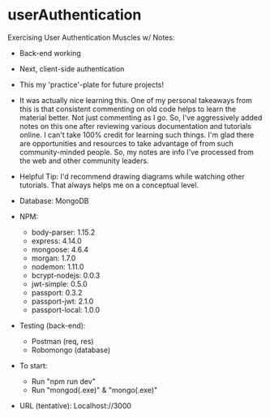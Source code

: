 # userAuthentication

Exercising User Authentication Muscles w/ Notes:
-	Back-end working
-	Next, client-side authentication
-	This my 'practice'-plate for future projects!
-	It was actually nice learning this.  One of my personal takeaways from this is that consistent commenting on old code helps to learn the material better.  Not just commenting as I go.  So, I've aggressively added notes on this one after reviewing various documentation and tutorials online.  I can't take 100% credit for learning such things.  I'm glad there are opportunities and resources to take advantage of from such community-minded people.  So, my notes are info I've processed from the web and other community leaders.
-	Helpful Tip: I'd recommend drawing diagrams while watching other tutorials.  That always helps me on a conceptual level.

- Database: MongoDB
- NPM:
	- body-parser: 1.15.2
	- express: 4.14.0
	- mongoose: 4.6.4
	- morgan: 1.7.0
	- nodemon: 1.11.0
	- bcrypt-nodejs: 0.0.3
	- jwt-simple: 0.5.0
	- passport: 0.3.2
    - passport-jwt: 2.1.0
    - passport-local: 1.0.0

- Testing (back-end): 
	- Postman (req, res)
 	- Robomongo (database)

- To start: 
	- Run "npm run dev"
	- Run "mongod(.exe)" & "mongo(.exe)"

- URL (tentative): Localhost://3000





